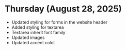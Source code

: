 # Thursday (August 28, 2025)

- Updated styling for forms in the website header
- Added styling for textarea
- Textarea inherit font family
- Updated images
- Updated accent colot
